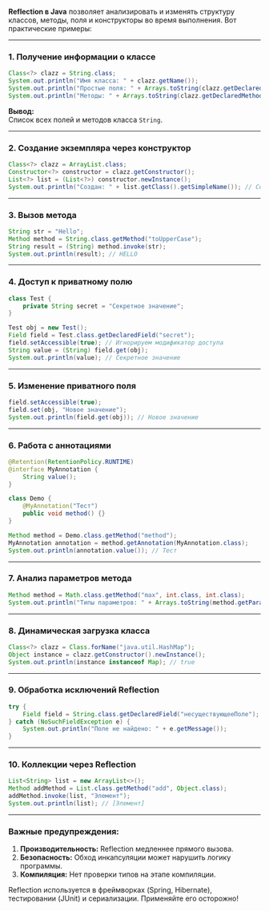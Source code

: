 **Reflection в Java** позволяет анализировать и изменять структуру классов, методы, поля и конструкторы во время выполнения. Вот практические примеры:

---

### 1. **Получение информации о классе**
```java
Class<?> clazz = String.class;
System.out.println("Имя класса: " + clazz.getName());
System.out.println("Простые поля: " + Arrays.toString(clazz.getDeclaredFields()));
System.out.println("Методы: " + Arrays.toString(clazz.getDeclaredMethods()));
```
**Вывод:**  
Список всех полей и методов класса `String`.

---

### 2. **Создание экземпляра через конструктор**
```java
Class<?> clazz = ArrayList.class;
Constructor<?> constructor = clazz.getConstructor();
List<?> list = (List<?>) constructor.newInstance();
System.out.println("Создан: " + list.getClass().getSimpleName()); // Создан: ArrayList
```

---

### 3. **Вызов метода**
```java
String str = "Hello";
Method method = String.class.getMethod("toUpperCase");
String result = (String) method.invoke(str);
System.out.println(result); // HELLO
```

---

### 4. **Доступ к приватному полю**
```java
class Test {
    private String secret = "Секретное значение";
}

Test obj = new Test();
Field field = Test.class.getDeclaredField("secret");
field.setAccessible(true); // Игнорируем модификатор доступа
String value = (String) field.get(obj);
System.out.println(value); // Секретное значение
```

---

### 5. **Изменение приватного поля**
```java
field.setAccessible(true);
field.set(obj, "Новое значение");
System.out.println(field.get(obj)); // Новое значение
```

---

### 6. **Работа с аннотациями**
```java
@Retention(RetentionPolicy.RUNTIME)
@interface MyAnnotation {
    String value();
}

class Demo {
    @MyAnnotation("Тест")
    public void method() {}
}

Method method = Demo.class.getMethod("method");
MyAnnotation annotation = method.getAnnotation(MyAnnotation.class);
System.out.println(annotation.value()); // Тест
```

---

### 7. **Анализ параметров метода**
```java
Method method = Math.class.getMethod("max", int.class, int.class);
System.out.println("Типы параметров: " + Arrays.toString(method.getParameterTypes())); // [int, int]
```

---

### 8. **Динамическая загрузка класса**
```java
Class<?> clazz = Class.forName("java.util.HashMap");
Object instance = clazz.getConstructor().newInstance();
System.out.println(instance instanceof Map); // true
```

---

### 9. **Обработка исключений Reflection**
```java
try {
    Field field = String.class.getDeclaredField("несуществующееПоле");
} catch (NoSuchFieldException e) {
    System.out.println("Поле не найдено: " + e.getMessage());
}
```

---

### 10. **Коллекции через Reflection**
```java
List<String> list = new ArrayList<>();
Method addMethod = List.class.getMethod("add", Object.class);
addMethod.invoke(list, "Элемент");
System.out.println(list); // [Элемент]
```

---

### **Важные предупреждения:**
1. **Производительность:** Reflection медленнее прямого вызова.
2. **Безопасность:** Обход инкапсуляции может нарушить логику программы.
3. **Компиляция:** Нет проверки типов на этапе компиляции.

Reflection используется в фреймворках (Spring, Hibernate), тестировании (JUnit) и сериализации. Применяйте его осторожно!